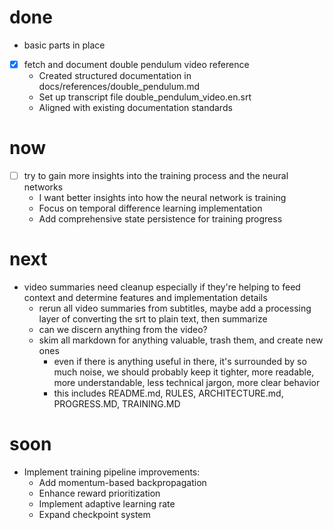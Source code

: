 # done
* basic parts in place
* [x] fetch and document double pendulum video reference
    * Created structured documentation in docs/references/double_pendulum.md
    * Set up transcript file double_pendulum_video.en.srt
    * Aligned with existing documentation standards

# now
* [ ] try to gain more insights into the training process and the neural networks
    * I want better insights into how the neural network is training
    * Focus on temporal difference learning implementation
    * Add comprehensive state persistence for training progress

# next
* video summaries need cleanup especially if they're helping to feed context and determine features and implementation details
    * rerun all video summaries from subtitles, maybe add a processing layer of converting the srt to plain text, then summarize
    * can we discern anything from the video?
    * skim all markdown for anything valuable, trash them, and create new ones
        * even if there is anything useful in there, it's surrounded by so much noise, we should probably keep it tighter, more readable, more understandable, less technical jargon, more clear behavior 
        * this includes README.md, RULES, ARCHITECTURE.md, PROGRESS.MD, TRAINING.MD

# soon
* Implement training pipeline improvements:
    * Add momentum-based backpropagation
    * Enhance reward prioritization
    * Implement adaptive learning rate
    * Expand checkpoint system